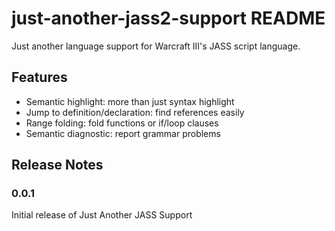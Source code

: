 # just-another-jass2-support README

Just another language support for Warcraft III's JASS script language.

## Features

- Semantic highlight: more than just syntax highlight
- Jump to definition/declaration: find references easily
- Range folding: fold functions or if/loop clauses
- Semantic diagnostic: report grammar problems

<!-- ## Requirements

If you have any requirements or dependencies, add a section describing those and how to install and configure them.

## Extension Settings

Include if your extension adds any VS Code settings through the `contributes.configuration` extension point.

For example:

This extension contributes the following settings:

* `myExtension.enable`: Enable/disable this extension.
* `myExtension.thing`: Set to `blah` to do something.

## Known Issues

Calling out known issues can help limit users opening duplicate issues against your extension. -->

## Release Notes

### 0.0.1

Initial release of Just Another JASS Support
